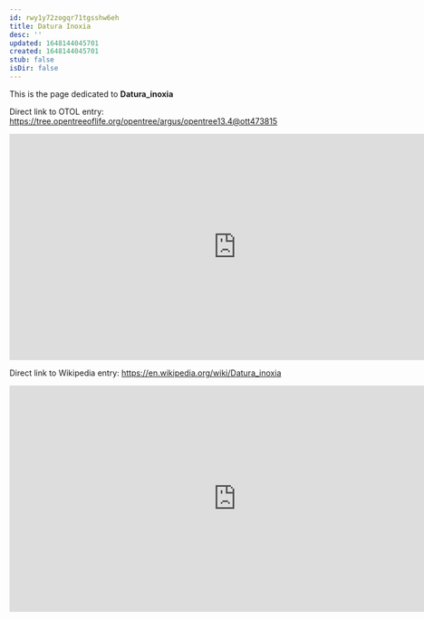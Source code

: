 ```yaml
---
id: rwy1y72zogqr71tgsshw6eh
title: Datura Inoxia
desc: ''
updated: 1648144045701
created: 1648144045701
stub: false
isDir: false
---
```

This is the page dedicated to **Datura_inoxia**


Direct link to OTOL entry: https://tree.opentreeoflife.org/opentree/argus/opentree13.4@ott473815



<html>
    <body>
    <iframe src="https://tree.opentreeoflife.org/opentree/argus/opentree13.4@ott473815"
    width="800" height="400" frameborder="0" allowfullscreen> </iframe>
    </body>
</html>
    


Direct link to Wikipedia entry: https://en.wikipedia.org/wiki/Datura_inoxia



<html>
    <body>
    <iframe src="https://en.wikipedia.org/wiki/Datura_inoxia"
    width="800" height="400" frameborder="0" allowfullscreen> </iframe>
    </body>
</html>
    
